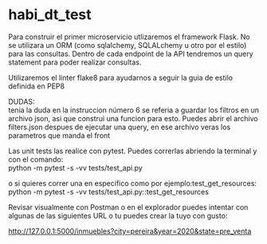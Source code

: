 # habi_dt_test

Para construir el primer microservicio utlizaremos el framework Flask. No se utilizara un ORM (como sqlalchemy, SQLALchemy u otro por el estilo) para las consultas. Dentro de cada endpoint de la API tendremos un query statement para poder realizar consultas.

Utilizaremos el linter flake8 para ayudarnos a seguir la guia de estilo definida en PEP8

DUDAS:  
tenia la duda en la instruccion número 6 se referia a guardar los filtros en un archivo json, asi que construi una funcion para esto. Puedes abrir el archivo filters.json despues de ejecutar una query, en ese archivo veras los parametros que manda el front

Las unit tests las realice con pytest.
Puedes correrlas abriendo la terminal y con el comando:  
python -m pytest -s -vv tests/test_api.py

o si quieres correr una en especifico como por ejemplo:test_get_resources:  
python -m pytest -s -vv tests/test_api.py::test_get_resources


Revisar visualmente con Postman o en el explorador
puedes intentar con algunas de las siguientes URL o tu puedes crear la tuyo con gusto:

http://127.0.0.1:5000/inmuebles?city=pereira&year=2020&state=pre_venta